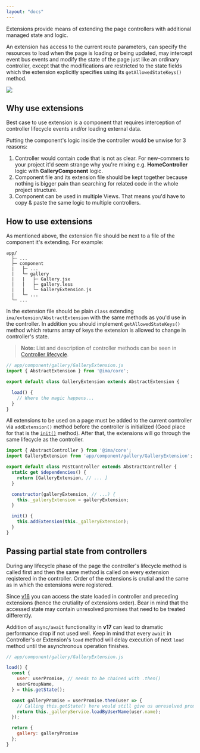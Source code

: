 ```yaml
---
layout: "docs"
---
```


Extensions provide means of extending the page controllers with additional
managed state and logic. 

An extension has access to the current route 
parameters, can specify the resources to load when the page is loading or 
being updated, may intercept event bus events and modify the state of the 
page just like an ordinary controller, except that the modifications are 
restricted to the state fields which the extension explicitly specifies 
using its `getAllowedStateKeys()` method.

<div class="image is-padded-with-shadow">
  <img src="{{ '/img/docs/diagram-extensions.png?v=' | append: site.github.build_revision | relative_url }}" />
</div>

## Why use extensions

Best case to use extension is a component that 
requires interception of controller lifecycle events and/or loading external 
data.

Putting the component's logic inside the controller would be unwise for 3 
reasons:

1. Controller would contain code that is not as clear. For new-commers to 
your project it'd seem strange why you're mixing e.g. **HomeController** 
logic with **GalleryComponent** logic.
2. Component file and its extension file should be kept together because nothing is 
bigger pain than searching for related code in the whole project structure.
3. Component can be used in multiple Views. That means you'd have to 
copy & paste the same logic to multiple controllers.

## How to use extensions

As mentioned above, the extension file should be next to a file of the component
it's extending. For example:

```
app/
  ├─ ...
  ├─ component
  |   ├─ ...
  |   └─ gallery
  |   |   ├─ Gallery.jsx
  |   |   ├─ gallery.less
  |   |   └─ GalleryExtension.js
  |   └─ ...
  └─ ...
```

In the extension file should be plain `class` extending 
`ima/extension/AbstractExtension` with the same methods as you'd use in the controller. In addition you should implement `getAllowedStateKeys()` method which returns array of keys the extension is allowed to change in controller's state.

> **Note:** List and description of controller methods can be seen in [Controller lifecycle](/docs/controller-lifecycle).

```javascript
// app/component/gallery/GalleryExtension.js
import { AbstractExtension } from '@ima/core';

export default class GalleryExtension extends AbstractExtension {

  load() {
    // Where the magic happens...
  }
}
```

All extensions to be used on a page must be added to the current controller
via `addExtension()` method before the controller is initialized (Good 
place for that is the [`init()`](/docs/controller-lifecycle#init-serverclient) method). After that, the extensions will go 
through the same lifecycle as the controller.

```javascript
import { AbstractController } from '@ima/core';
import GalleryExtension from 'app/component/gallery/GalleryExtension';

export default class PostController extends AbstractController {
  static get $dependencies() {
    return [GalleryExtension, // ... ]
  }

  constructor(galleryExtension, // ...) {
    this._galleryExtension = galleryExtension;
  }

  init() {
    this.addExtension(this._galleryExtension);
  }
}

```

## Passing partial state from controllers

During any lifecycle phase of the page the controller's lifecycle method is called first and then the same method is called on every extension reqistered in the controller. Order of the extensions is crutial and the same as in which the extensions were registered.

Since [v16](https://github.com/seznam/IMA.js-core/releases/tag/0.16.0) you can access the state loaded in controller and preceding extensions (hence the crutiality of extensions order). Bear in mind that the accessed state may contain unresolved promises that need to be treated differently.

Addition of `async/await` functionality in **v17** can lead to dramatic performance drop if not used well. Keep in mind that every `await` in Controller's or Extension's `load` method will delay execution of next `load` method until the asynchronous operation finishes.

```javascript
// app/component/gallery/GalleryExtension.js

load() {
  const { 
    user: userPromise, // needs to be chained with .then()
    userGroupName,
  } = this.getState();

  const galleryPromise = userPromise.then(user => {
    // Calling this.getState() here would still give us unresolved promises.
    return this._galleryService.loadByUserName(user.name);
  });

  return {
    gallery: galleryPromise
  };
}
```



